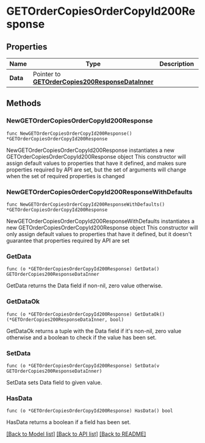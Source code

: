 # GETOrderCopiesOrderCopyId200Response

## Properties

Name | Type | Description | Notes
------------ | ------------- | ------------- | -------------
**Data** | Pointer to [**GETOrderCopies200ResponseDataInner**](GETOrderCopies200ResponseDataInner.md) |  | [optional] 

## Methods

### NewGETOrderCopiesOrderCopyId200Response

`func NewGETOrderCopiesOrderCopyId200Response() *GETOrderCopiesOrderCopyId200Response`

NewGETOrderCopiesOrderCopyId200Response instantiates a new GETOrderCopiesOrderCopyId200Response object
This constructor will assign default values to properties that have it defined,
and makes sure properties required by API are set, but the set of arguments
will change when the set of required properties is changed

### NewGETOrderCopiesOrderCopyId200ResponseWithDefaults

`func NewGETOrderCopiesOrderCopyId200ResponseWithDefaults() *GETOrderCopiesOrderCopyId200Response`

NewGETOrderCopiesOrderCopyId200ResponseWithDefaults instantiates a new GETOrderCopiesOrderCopyId200Response object
This constructor will only assign default values to properties that have it defined,
but it doesn't guarantee that properties required by API are set

### GetData

`func (o *GETOrderCopiesOrderCopyId200Response) GetData() GETOrderCopies200ResponseDataInner`

GetData returns the Data field if non-nil, zero value otherwise.

### GetDataOk

`func (o *GETOrderCopiesOrderCopyId200Response) GetDataOk() (*GETOrderCopies200ResponseDataInner, bool)`

GetDataOk returns a tuple with the Data field if it's non-nil, zero value otherwise
and a boolean to check if the value has been set.

### SetData

`func (o *GETOrderCopiesOrderCopyId200Response) SetData(v GETOrderCopies200ResponseDataInner)`

SetData sets Data field to given value.

### HasData

`func (o *GETOrderCopiesOrderCopyId200Response) HasData() bool`

HasData returns a boolean if a field has been set.


[[Back to Model list]](../README.md#documentation-for-models) [[Back to API list]](../README.md#documentation-for-api-endpoints) [[Back to README]](../README.md)


